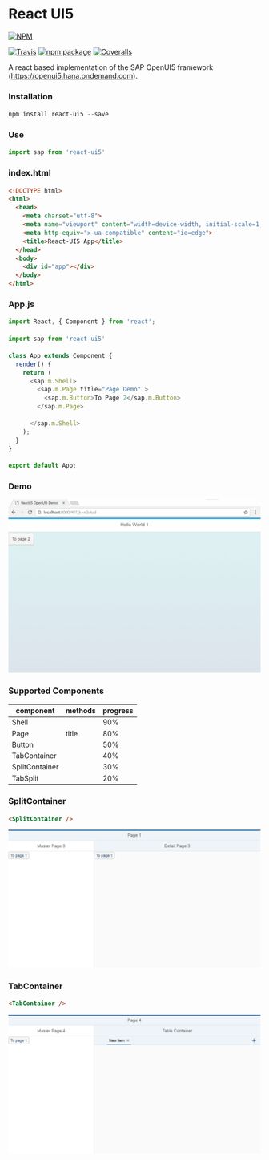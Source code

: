 # React UI5

[![NPM](https://nodei.co/npm/react-ui5.png)](https://nodei.co/npm/react-ui5/)

[build-badge]: https://travis-ci.org/alessh/react-ui5.svg?branch=master
[build]: https://travis-ci.org/alessh/react-ui5

[npm-badge]: https://img.shields.io/npm/v/react-ui5.png?style=flat-square
[npm]: https://www.npmjs.org/package/react-ui5

[coveralls-badge]: https://img.shields.io/coveralls/user/repo/master.png?style=flat-square
[coveralls]: https://coveralls.io/github/user/repo

[![Travis][build-badge]][build]
[![npm package][npm-badge]][npm]
[![Coveralls][coveralls-badge]][coveralls]

A react based implementation of the SAP OpenUI5 framework (https://openui5.hana.ondemand.com).

### Installation
```javascript
npm install react-ui5 --save
```
### Use
```javascript
import sap from 'react-ui5'
```
### index.html
```html
<!DOCTYPE html>
<html>
  <head>
    <meta charset="utf-8">
    <meta name="viewport" content="width=device-width, initial-scale=1, shrink-to-fit=no">
    <meta http-equiv="x-ua-compatible" content="ie=edge">
    <title>React-UI5 App</title>
  </head>
  <body>
    <div id="app"></div>
  </body>
</html>
```
### App.js
```javascript
import React, { Component } from 'react';

import sap from 'react-ui5'

class App extends Component {
  render() {
    return (
      <sap.m.Shell>
        <sap.m.Page title="Page Demo" >
          <sap.m.Button>To Page 2</sap.m.Button>
        </sap.m.Page>

      </sap.m.Shell>
    );
  }
}

export default App;
```
### Demo
![Sample](sample.gif)

### Supported Components

| component | methods | progress |
| ------- | ---------------- | ------ |
| Shell  |  | 90% |
| Page | title | 80% |
| Button |  | 50% |
| TabContainer |  | 40% |
| SplitContainer |  | 30% |
| TabSplit |  | 20% |

### SplitContainer
```html
<SplitContainer />
```
![Master Detail Page](page3.png)
### TabContainer
```html
<TabContainer />
```
![Table Container](page4.png)


